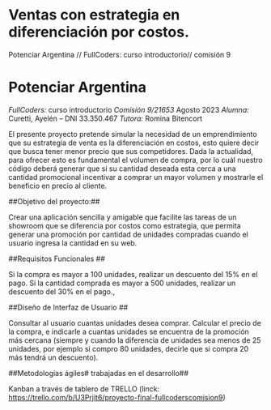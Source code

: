 # Ventas con estrategia en diferenciación por costos.
Potenciar Argentina // FullCoders: curso introductorio// comisión 9

# Potenciar Argentina
_FullCoders:_ curso introductorio
_Comisión 9/21653_
Agosto 2023
_Alumna:_ Curetti, Ayelén – DNI 33.350.467
_Tutora:_ Romina Bitencort

El presente proyecto pretende simular la necesidad de un emprendimiento que su estrategia de venta es la diferenciación en costos, esto quiere decir que busca tener menor precio que sus competidores. Dada la actualidad, para ofrecer esto es fundamental el volumen de compra, por lo cuál nuestro código deberá generar que si su cantidad deseada esta cerca a una cantidad promocional incentivar a comprar un mayor volumen y mostrarle el beneficio en precio al cliente. 




##Objetivo del proyecto:##

Crear una aplicación sencilla y amigable que facilite las tareas de un showroom  que se diferencia por costos como estrategia, que permita generar una  promoción por cantidad de unidades compradas cuando el usuario ingresa la cantidad en su web.


##Requisitos Funcionales ##

Si la compra es mayor a 100 unidades, realizar un descuento del 15% en el pago.
Si la cantidad comprada es mayor a 500 unidades, realizar un descuento del 30% en el pago.,


##Diseño de Interfaz de Usuario ##

Consultar al usuario cuantas unidades desea comprar.
Calcular el precio de la compra, e indicarle a cuantas unidades se encuentra de la promoción más cercana (siempre y cuando la diferencia de unidades sea menos de 25 unidades, por ejemplo si compro 80 unidades, decirle que si compra 20 más tendrá un descuento).

##Metodologías ágiles# trabajadas en el desarrollo##

Kanban a través de tablero de TRELLO (linck: https://trello.com/b/U3Prjit6/proyecto-final-fullcoderscomision9)
